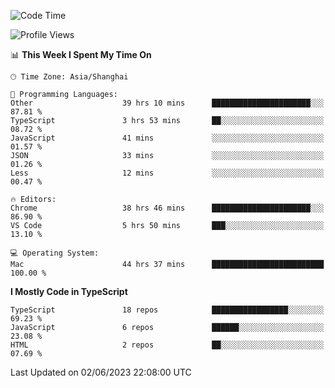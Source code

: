 <!--START_SECTION:waka-->
![Code Time](http://img.shields.io/badge/Code%20Time-4%2C595%20hrs%2039%20mins-blue)

![Profile Views](http://img.shields.io/badge/Profile%20Views-4-blue)

📊 **This Week I Spent My Time On** 

```text
🕑︎ Time Zone: Asia/Shanghai

💬 Programming Languages: 
Other                    39 hrs 10 mins      ██████████████████████░░░   87.81 % 
TypeScript               3 hrs 53 mins       ██░░░░░░░░░░░░░░░░░░░░░░░   08.72 % 
JavaScript               41 mins             ░░░░░░░░░░░░░░░░░░░░░░░░░   01.57 % 
JSON                     33 mins             ░░░░░░░░░░░░░░░░░░░░░░░░░   01.26 % 
Less                     12 mins             ░░░░░░░░░░░░░░░░░░░░░░░░░   00.47 % 

🔥 Editors: 
Chrome                   38 hrs 46 mins      ██████████████████████░░░   86.90 % 
VS Code                  5 hrs 50 mins       ███░░░░░░░░░░░░░░░░░░░░░░   13.10 % 

💻 Operating System: 
Mac                      44 hrs 37 mins      █████████████████████████   100.00 % 
```

**I Mostly Code in TypeScript** 

```text
TypeScript               18 repos            █████████████████░░░░░░░░   69.23 % 
JavaScript               6 repos             ██████░░░░░░░░░░░░░░░░░░░   23.08 % 
HTML                     2 repos             ██░░░░░░░░░░░░░░░░░░░░░░░   07.69 % 
```




 Last Updated on 02/06/2023 22:08:00 UTC
<!--END_SECTION:waka-->
